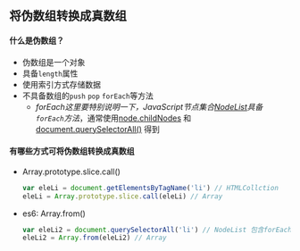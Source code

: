 ## 将伪数组转换成真数组

#### 什么是伪数组？

- 伪数组是一个对象
- 具备`length`属性
- 使用索引方式存储数据
- 不具备数组的`push` `pop` `forEach`等方法
  - *forEach这里要特别说明一下，JavaScript节点集合[NodeList](https://developer.mozilla.org/zh-CN/docs/Web/API/NodeList)具备`forEach`方法*，通常使用<u>node.childNodes</u> 和 <u>document.querySelectorAll()</u> 得到

#### 有哪些方式可将伪数组转换成真数组

- Array.prototype.slice.call()

  ``` javascript
  var eleLi = document.getElementsByTagName('li') // HTMLCollction
  eleLi = Array.prototype.slice.call(eleLi) // Array
  ```

- es6: Array.from()

  ``` javascript
  var eleLi2 = document.querySelectorAll('li') // NodeList 包含forEach
  eleLi2 = Array.from(eleLi2) // Array
  ```

  